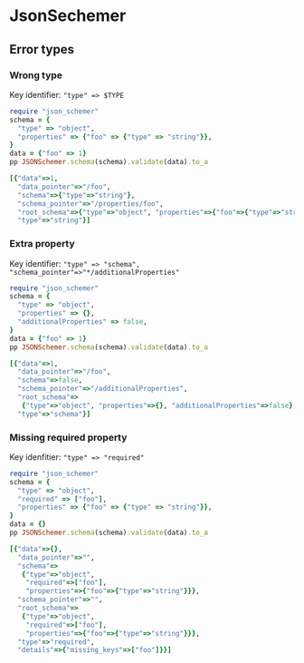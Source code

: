 # JsonSechemer

## Error types

### Wrong type

Key identifier: `"type" => $TYPE`

```rb
require "json_schemer"
schema = {
  "type" => "object",
  "properties" => {"foo" => {"type" => "string"}},
}
data = {"foo" => 1}
pp JSONSchemer.schema(schema).validate(data).to_a
```

```rb
[{"data"=>1,
  "data_pointer"=>"/foo",
  "schema"=>{"type"=>"string"},
  "schema_pointer"=>"/properties/foo",
  "root_schema"=>{"type"=>"object", "properties"=>{"foo"=>{"type"=>"string"}}},
  "type"=>"string"}]
```

### Extra property

Key identifier: `"type" => "schema", "schema_pointer"=>"*/additionalProperties"`

```rb
require "json_schemer"
schema = {
  "type" => "object",
  "properties" => {},
  "additionalProperties" => false,
}
data = {"foo" => 1}
pp JSONSchemer.schema(schema).validate(data).to_a
```

```rb
[{"data"=>1,
  "data_pointer"=>"/foo",
  "schema"=>false,
  "schema_pointer"=>"/additionalProperties",
  "root_schema"=>
   {"type"=>"object", "properties"=>{}, "additionalProperties"=>false},
  "type"=>"schema"}]
```

### Missing required property

Key idenfitier: `"type" => "required"`

```rb
require "json_schemer"
schema = {
  "type" => "object",
  "required" => ["foo"],
  "properties" => {"foo" => {"type" => "string"}},
}
data = {}
pp JSONSchemer.schema(schema).validate(data).to_a
```

```rb
[{"data"=>{},
  "data_pointer"=>"",
  "schema"=>
   {"type"=>"object",
    "required"=>["foo"],
    "properties"=>{"foo"=>{"type"=>"string"}}},
  "schema_pointer"=>"",
  "root_schema"=>
   {"type"=>"object",
    "required"=>["foo"],
    "properties"=>{"foo"=>{"type"=>"string"}}},
  "type"=>"required",
  "details"=>{"missing_keys"=>["foo"]}}]
```

